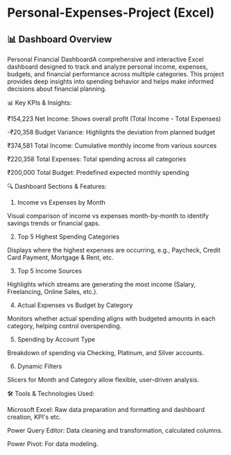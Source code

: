 # Personal-Expenses-Project (Excel)

## 📊 Dashboard Overview

Personal Financial DashboardA comprehensive and interactive Excel dashboard designed to track and analyze personal income, 
expenses, budgets, and financial performance across multiple categories. This project provides deep insights into spending behavior 
and helps make informed decisions about financial planning.

📊 Key KPIs & Insights:

₹154,223 Net Income: Shows overall profit (Total Income - Total Expenses)

-₹20,358 Budget Variance: Highlights the deviation from planned budget

₹374,581 Total Income: Cumulative monthly income from various sources

₹220,358 Total Expenses: Total spending across all categories

₹200,000 Total Budget: Predefined expected monthly spending

🔍 Dashboard Sections & Features:

1. Income vs Expenses by Month

Visual comparison of income vs expenses month-by-month to identify savings trends or financial gaps.

2. Top 5 Highest Spending Categories

Displays where the highest expenses are occurring, e.g., Paycheck, Credit Card Payment, Mortgage & Rent, etc.

3. Top 5 Income Sources

Highlights which streams are generating the most income (Salary, Freelancing, Online Sales, etc.).

4. Actual Expenses vs Budget by Category

Monitors whether actual spending aligns with budgeted amounts in each category, helping control overspending.

5. Spending by Account Type

Breakdown of spending via Checking, Platinum, and Silver accounts.

6. Dynamic Filters

Slicers for Month and Category allow flexible, user-driven analysis.

🛠️ Tools & Technologies Used:

Microsoft Excel: Raw data preparation and formatting and dashboard creation, KPI's etc.

Power Query Editor: Data cleaning and transformation, calculated columns.

Power Pivot:  For data modeling.
